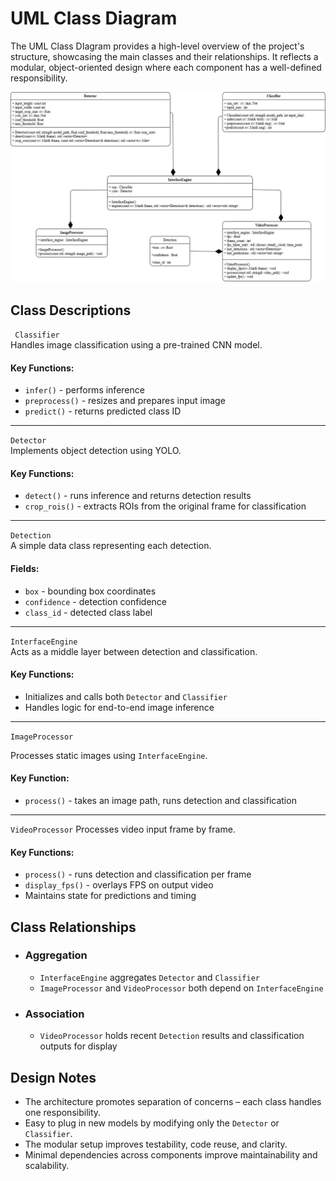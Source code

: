 <!-- UML diagram -->
# UML Class Diagram
The UML Class DIagram provides a high-level overview of the project's structure, showcasing the main classes and their relationships. It reflects a modular, object-oriented design where each component has a well-defined responsibility.  

![UML](../assets/demo/UML_class.jpg)  

## Class Descriptions
``` Classifier```  
Handles image classification using a pre-trained CNN model.
#### Key Functions:
- ```infer()``` - performs inference
- ```preprocess()``` - resizes and prepares input image
- ```predict()``` - returns predicted class ID  
----
```Detector```  
Implements object detection using YOLO.
#### Key Functions:
- ```detect()``` - runs inference and returns detection results
- ```crop_rois()``` - extracts ROIs from the original frame for classification  
---
```Detection```  
A simple data class representing each detection.  
#### Fields:  
- ```box``` - bounding box coordinates
- ```confidence``` - detection confidence
- ```class_id``` - detected class label
---
```InterfaceEngine```  
Acts as a middle layer between detection and classification.  
#### Key Functions:  
- Initializes and calls both ```Detector``` and ```Classifier```
- Handles logic for end-to-end image inference  
---
```ImageProcessor```

Processes static images using ```InterfaceEngine```.  
#### Key Function: 
- ```process()``` - takes an image path, runs detection and classification  
---
```VideoProcessor```
Processes video input frame by frame.  
#### Key Functions:  
- ```process()``` - runs detection and classification per frame 
- ```display_fps()``` - overlays FPS on output video
- Maintains state for predictions and timing  

## Class Relationships  
- ### Aggregation  
    - ```InterfaceEngine``` aggregates ```Detector``` and ```Classifier```
    - ```ImageProcessor``` and ```VideoProcessor``` both depend on ```InterfaceEngine```
- ### Association
    - ```VideoProcessor``` holds recent ```Detection``` results and classification outputs for display  

## Design Notes  
- The architecture promotes separation of concerns – each class handles one responsibility.
- Easy to plug in new models by modifying only the ```Detector``` or ```Classifier```.
- The modular setup improves testability, code reuse, and clarity.
- Minimal dependencies across components improve maintainability and scalability.

